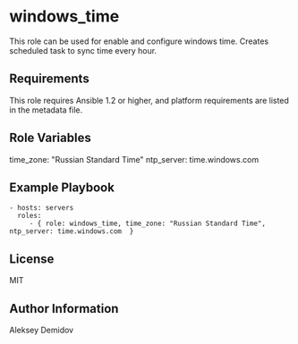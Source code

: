 windows_time
=========

This role can be used for enable and configure windows time.
Creates scheduled task to sync time every hour.

Requirements
------------

This role requires Ansible 1.2 or higher, and platform requirements are listed in the metadata file.

Role Variables
--------------

time_zone: "Russian Standard Time"
ntp_server: time.windows.com

Example Playbook
----------------

    - hosts: servers
      roles:
         - { role: windows_time, time_zone: "Russian Standard Time", ntp_server: time.windows.com  }

License
-------

MIT

Author Information
------------------

Aleksey Demidov